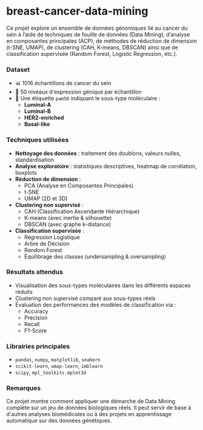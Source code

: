 # breast-cancer-data-mining
Ce projet explore un ensemble de données génomiques lié au cancer du sein à l’aide de techniques de fouille de données (Data Mining), d’analyse en composantes principales (ACP), de méthodes de réduction de dimension (t-SNE, UMAP), de clustering (CAH, K-means, DBSCAN) ainsi que de classification supervisée (Random Forest, Logistic Regression, etc.).

### Dataset

- 📊 1016 échantillons de cancer du sein
- 🧪 50 niveaux d'expression génique par échantillon
- 🧬 Une étiquette `pam50` indiquant le sous-type moléculaire :
  - **Luminal-A**
  - **Luminal-B**
  - **HER2-enriched**
  - **Basal-like**

### Techniques utilisées

- **Nettoyage des données** : traitement des doublons, valeurs nulles, standardisation
- **Analyse exploratoire** : statistiques descriptives, heatmap de corrélation, boxplots
- **Réduction de dimension** :
  - PCA (Analyse en Composantes Principales)
  - t-SNE
  - UMAP (2D et 3D)
- **Clustering non supervisé** :
  - CAH (Classification Ascendante Hiérarchique)
  - K-means (avec inertie & silhouette)
  - DBSCAN (avec graphe k-distance)
- **Classification supervisée** :
  - Régression Logistique
  - Arbre de Décision
  - Random Forest
  - Équilibrage des classes (undersampling & oversampling)

### Résultats attendus

- Visualisation des sous-types moléculaires dans les différents espaces réduits
- Clustering non supervisé comparé aux sous-types réels
- Évaluation des performances des modèles de classification via :
  - Accuracy
  - Precision
  - Recall
  - F1-Score

### Librairies principales

- `pandas`, `numpy`, `matplotlib`, `seaborn`
- `scikit-learn`, `umap-learn`, `imblearn`
- `scipy`, `mpl_toolkits.mplot3d`


### Remarques
Ce projet montre comment appliquer une démarche de Data Mining complète sur un jeu de données biologiques réels. Il peut servir de base à d'autres analyses biomédicales ou à des projets en apprentissage automatique sur des données génétiques.

